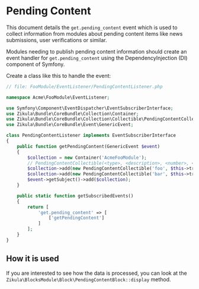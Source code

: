 # Pending Content

This document details the `get.pending_content` event which is used to collect information from modules about
pending content items like news submissions, user verifications or similar.

Modules needing to publish pending content information should create an event handler for `get.pending_content` using
the DependencyInjection (DI) component of Symfony.

Create a class like this to handle the event:

```php
// file: FooModule/EventListener/PendingContentListener.php

namespace Acme\FooModule\EventListener;

use Symfony\Component\EventDispatcher\EventSubscriberInterface;
use Zikula\Bundle\CoreBundle\Collection\Container;
use Zikula\Bundle\CoreBundle\Collection\Collectible\PendingContentCollectible;
use Zikula\Bundle\CoreBundle\Event\GenericEvent;

class PendingContentListener implements EventSubscriberInterface
{
    public function getPendingContent(GenericEvent $event)
    {
        $collection = new Container('AcmeFooModule');
        // PendingContentCollectible(<type>, <description>, <number>, <route>)
        $collection->add(new PendingContentCollectible('foo', $this->translator->trans('Pending foo'), 5, 'acmefoomodule_admin_viewfoo'));
        $collection->add(new PendingContentCollectible('bar', $this->translator->trans('Pending bar'), 7, 'acmefoomodule_admin_viewbar'));
        $event->getSubject()->add($collection);
    }

    public static function getSubscribedEvents()
    {
        return [
            'get.pending_content' => [
                ['getPendingContent']
            ]
        ];
    }
}
```

## How it is used

If you are interested to see how the data is processed, you can look at the 
`Zikula\BlocksModule\Block\PendingContentBlock::display` method.
